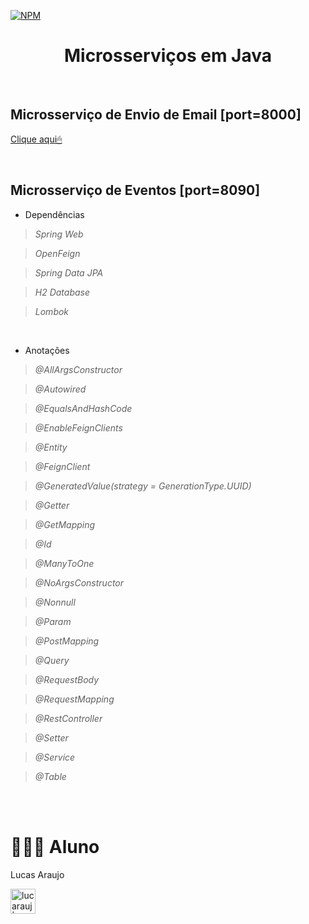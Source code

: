 [![NPM](https://img.shields.io/npm/l/react)]()

<h1 align="center">Microsserviços em Java</h1>

<br>

## Microsserviço de Envio de Email [port=8000]

[ Clique aqui🖱 ](https://github.com/lucarauj/Email-Service-com-Java-Spring-AmazonSES)

<br>

## Microsserviço de Eventos [port=8090]

- Dependências

>*Spring Web*

>*OpenFeign*

>*Spring Data JPA*

>*H2 Database*

>*Lombok*

<br>

- Anotações

>*@AllArgsConstructor*

>*@Autowired*

>*@EqualsAndHashCode*

>*@EnableFeignClients*

>*@Entity*

>*@FeignClient*

>*@GeneratedValue(strategy = GenerationType.UUID)*

>*@Getter*

>*@GetMapping*

>*@Id*

>*@ManyToOne*

>*@NoArgsConstructor*

>*@Nonnull*

>*@Param*

>*@PostMapping*

>*@Query*

>*@RequestBody*

>*@RequestMapping*

>*@RestController*

>*@Setter*

>*@Service*

>*@Table*


<br>




<br>

# 👨🏼‍🎓 Aluno

Lucas Araujo

<a href="https://www.linkedin.com/in/lucarauj"><img alt="lucarauj | LinkdeIN" width="40px" src="https://user-images.githubusercontent.com/43545812/144035037-0f415fc7-9f96-4517-a370-ccc6e78a714b.png" /></a>